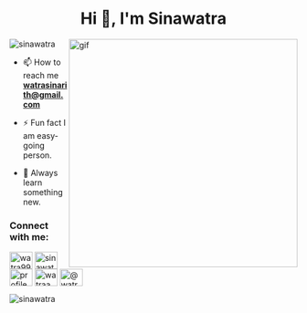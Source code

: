 <h1 align="center">Hi 👋, I'm Sinawatra</h1>
<img align="right" alt="gif" width="400" src=https://media.giphy.com/media/JqmupuTVZYaQX5s094/giphy.gif?cid=790b7611nm29zddo57e135481sh6myav1l5n0k4ag7tmpq1a&ep=v1_gifs_search&rid=giphy.gif&ct=g">

<p align="left"> <img src="https://komarev.com/ghpvc/?username=sinawatra&label=Profile%20views&color=0e75b6&style=flat" alt="sinawatra" /> </p>


- 📫 How to reach me **watrasinarith@gmail.com**

- ⚡ Fun fact I am easy-going person.

- 🌱 Always learn something new.

<h3 align="left">Connect with me:</h3>
<p align="left">
<a href="https://twitter.com/watra9990" target="blank"><img align="center" src="https://raw.githubusercontent.com/rahuldkjain/github-profile-readme-generator/master/src/images/icons/Social/twitter.svg" alt="watra9990" height="30" width="40" /></a>
<a href="https://linkedin.com/in/sinawatra-rith-91668a290/" target="blank"><img align="center" src="https://raw.githubusercontent.com/rahuldkjain/github-profile-readme-generator/master/src/images/icons/Social/linked-in-alt.svg" alt="sinawatra-rith-91668a290/" height="30" width="40" /></a>
<a href="https://fb.com/profile.php?id=100007928973272" target="blank"><img align="center" src="https://raw.githubusercontent.com/rahuldkjain/github-profile-readme-generator/master/src/images/icons/Social/facebook.svg" alt="profile.php?id=100007928973272" height="30" width="40" /></a>
<a href="https://instagram.com/watraa.aa" target="blank"><img align="center" src="https://raw.githubusercontent.com/rahuldkjain/github-profile-readme-generator/master/src/images/icons/Social/instagram.svg" alt="watraa.aa" height="30" width="40" /></a>
<a href="https://www.youtube.com/@watra7788" target="blank"><img align="center" src="https://raw.githubusercontent.com/rahuldkjain/github-profile-readme-generator/master/src/images/icons/Social/youtube.svg" alt="@watra7788" height="30" width="40" /></a>
</p>


<p><img align="left" src="https://github-readme-stats.vercel.app/api/top-langs?username=sinawatra&show_icons=true&locale=en&layout=compact" alt="sinawatra" /></p>


